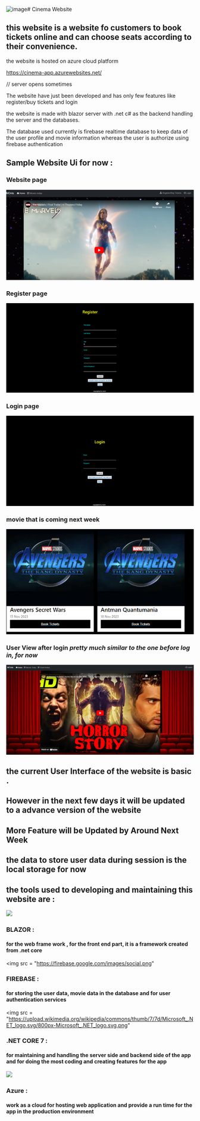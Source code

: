 ![image](https://github.com/navin20/blazorweb/assets/45535518/c130725c-dfe3-4821-a02c-30e9fdd10f1b)# Cinema Website

## this website is a website fo customers to book tickets online and can choose seats according to their convenience.

the website is hosted on azure cloud platform

https://cinema-app.azurewebsites.net/

// server opens sometimes


The website have just been developed and has only few features like register/buy tickets and login

the website is made with blazor server with .net c# as the backend handling the server and the databases.

The database used currently is firebase realtime database to keep data of the user profile and movie information whereas the user is authorize using firebase authentication 


## Sample Website Ui for now :

### Website page 
<img src= "Capture.PNG">

### Register page
<img src = "val.PNG">

### Login page
<img src = "val1.PNG">

### movie that is coming next week
<img src = "moviesample.PNG">

### User View after login *pretty much similar to the one before log in, for now*

<img src = "current details.PNG">


## the current User Interface of the website is basic .
## However in the next few days it will be updated to a advance version of the website

## More Feature will be Updated by Around Next Week


## the data to store user data during session is the local storage for now

## the tools used to developing and maintaining this website are :

<img src = "https://upload.wikimedia.org/wikipedia/commons/d/d0/Blazor.png">

### BLAZOR :
#### for the web frame work , for the front end part, it is a framework created from .net core 

<img src = "https://firebase.google.com/images/social.png"

### FIREBASE :
#### for storing the user data, movie data in the database and for user authentication services

<img src = "https://upload.wikimedia.org/wikipedia/commons/thumb/7/7d/Microsoft_.NET_logo.svg/800px-Microsoft_.NET_logo.svg.png"

### .NET CORE 7 :
#### for maintaining and handling the server side and backend side of the app and for doing the most coding and creating features for the app

<img src = "https://assets.intersystems.com/dims4/default/2ef84bc/2147483647/strip/false/crop/473x266+154+0/resize/1200x675!/quality/90/?url=http%3A%2F%2Finter-systems-brightspot.s3.amazonaws.com%2Fe4%2Fe5%2Fc7728ffb4f60964a6e7d089905f0%2Fazure-logo-large.jpg">

### Azure :
#### work as a cloud for hosting web application and provide a run time for the app in the production environment







